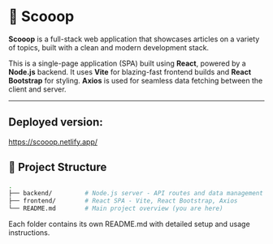 # 📰 Scooop

**Scooop** is a full-stack web application that showcases articles on a variety of topics, built with a clean and modern development stack.

This is a single-page application (SPA) built using **React**, powered by a **Node.js** backend. It uses **Vite** for blazing-fast frontend builds and **React Bootstrap** for styling. **Axios** is used for seamless data fetching between the client and server.

---

## Deployed version:

https://scooop.netlify.app/

## 📁 Project Structure

```bash
.
├── backend/         # Node.js server - API routes and data management
├── frontend/        # React SPA - Vite, React Bootstrap, Axios
└── README.md        # Main project overview (you are here)

```
Each folder contains its own README.md with detailed setup and usage instructions.
